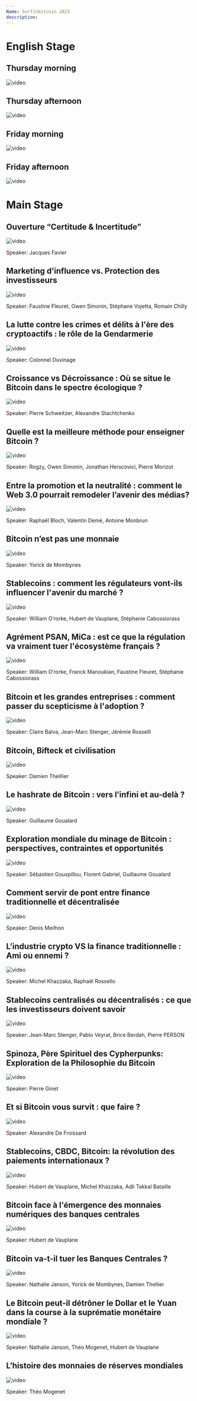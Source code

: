 ```yaml
---
Name: Surfinbitcoin 2023
description: 
--- 
```


# English Stage

## Thursday morning

![video](https://www.youtube.com/live/7lFinj4wdEQ?si=EgqMm7cyQnN2UImO)

## Thursday afternoon

![video](https://www.youtube.com/live/I5CbETQCC5U?si=bFCUiWQIUfY4PuTG)

## Friday morning

![video](https://www.youtube.com/live/uvVatFlfK9g?si=rgC5CTnGAdxthnkU)

## Friday afternoon

![video](https://www.youtube.com/live/5ORVoxZ1Wm0?si=Nau7rbogN9rDS0Kb)

# Main Stage

## Ouverture “Certitude & Incertitude”

![video](https://youtu.be/Y_xcijUDy60)

Speaker: Jacques Favier

##  Marketing d’influence vs. Protection des investisseurs 

![video](https://youtu.be/zdzKG8ZVjp4)

Speaker: Faustine Fleuret, Owen Simonin, Stéphane Vojetta, Romain Chilly

## La lutte contre les crimes et délits à l'ère des cryptoactifs : le rôle de la Gendarmerie

![video](https://youtu.be/aer1bHiB1jc)

Speaker: Colonnel Duvinage

##  Croissance vs Décroissance : Où se situe le Bitcoin dans le spectre écologique ? 

![video](https://youtu.be/Hg7aOtwgdRw)

Speaker: Pierre Schweitzer, Alexandre Stachtchenko 

##  Quelle est la meilleure méthode pour enseigner Bitcoin ? 

![video](https://youtu.be/6ATOEeAHfhE)

Speaker: Rogzy, Owen Simonin, Jonathan Herscovici, Pierre Morizot

##  Entre la promotion et la neutralité : comment le Web 3.0 pourrait remodeler l’avenir des médias? 

![video](https://youtu.be/VUsZ8A6aRTo)

Speaker: Raphaël Bloch, Valentin Demé, 
Antoine Monbrun

##  Bitcoin n’est pas une monnaie 

![video](https://youtu.be/rIcp9pUmnzg?si=hfgTvmkfyRyip32f)

Speaker: Yorick de Mombynes

##  Stablecoins : comment les régulateurs vont-ils influencer l'avenir du marché ? 

![video](https://youtu.be/LEr0zPE_F6k)

Speaker: William O’rorke, Hubert de Vauplane, Stéphanie Cabossiorass

##  Agrément PSAN, MiCa : est ce que la régulation va vraiment tuer l'écosystème français ? 

![video](https://youtu.be/MdgGtw5DhKc)

Speaker: William O’rorke, Franck Manoukian, Faustine Fleuret, Stéphanie Cabossiorass

##  Bitcoin et les grandes entreprises : comment passer du scepticisme à l'adoption ? 

![video](https://youtu.be/cXItsAUgg1s)

Speaker: Claire Balva, Jean-Marc Stenger, Jérémie Rosselli 

##  Bitcoin, Bifteck et civilisation

![video](https://youtu.be/T85ntEkfhI0?si=sEJnopn_DZ0CKHWi)

Speaker: Damien Theillier

##  Le hashrate de Bitcoin : vers l’infini et au-delà ?

![video](https://youtu.be/Q4x0PJV52hc?si=H2vute3P_bobJgZu)

Speaker: Guillaume Goualard 

##  Exploration mondiale du minage de Bitcoin : perspectives, contraintes et opportunités 

![video](https://youtu.be/VVtGfN0bCSA)

Speaker: Sébastien Gouspillou, Florent Gabriel, Guillaume Goualard

##  Comment servir de pont entre finance traditionnelle et décentralisée 

![video](https://youtu.be/YpZshIur03A)

Speaker: Denis Meilhon 

##  L’industrie crypto VS la finance traditionnelle : Ami ou ennemi ? 

![video](https://youtu.be/rn83zS48DDc)

Speaker: Michel Khazzaka, Raphaël Rossello

##  Stablecoins centralisés ou décentralisés : ce que les investisseurs doivent savoir 

![video](https://youtu.be/WvZYHWoB8v8?si=cjVZ9EhXgVm5TXcW)

Speaker: Jean-Marc Stenger, Pablo Veyrat,  Brice Berdah, Pierre PERSON

##  Spinoza, Père Spirituel des Cypherpunks: Exploration de la Philosophie du Bitcoin 

![video](https://youtu.be/5vLfWZpox3E)

Speaker: Pierre Ginet

##  Et si Bitcoin vous survit : que faire ? 

![video](https://youtu.be/r_Q2qQyRTvM)

Speaker: Alexandre De Froissard 

##  Stablecoins, CBDC, Bitcoin: la révolution des paiements internationaux ? 

![video](https://youtu.be/nfpLFT7Fvkg)

Speaker: Hubert de Vauplane, Michel Khazzaka, Adli Takkal Bataille

##  Bitcoin face à l'émergence des monnaies numériques des banques centrales

![video](https://youtu.be/1ChjOW8lmOQ)

Speaker: Hubert de Vauplane

##  Bitcoin va-t-il tuer les Banques Centrales ? 

![video](https://youtu.be/2w7nQmHvLsg)

Speaker: Nathalie Janson, Yorick de Mombynes, Damien Thellier

##  Le Bitcoin peut-il détrôner le Dollar et le Yuan dans la course à la suprématie monétaire mondiale ? 

![video](https://youtu.be/Ps7PJHqf-4s)

Speaker: Nathalie Janson, Théo Mogenet, Hubert de Vauplane

##  L’histoire des monnaies de réserves mondiales

![video](https://youtu.be/igSNPZw7SuY)

Speaker: Théo Mogenet 